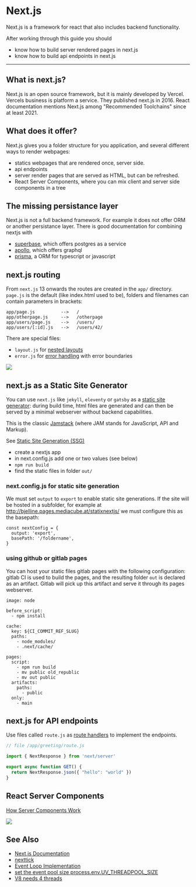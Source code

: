 # Next.js

Next.js is a framework for react
that also includes backend functionality.

After working through this guide you should

- know how to build server rendered pages in next.js
- know how to build api endpoints in next.js


---

## What is next.js?

Next.js is an open source framework, but it is mainly developed by Vercel.
Vercels business is platform a service. They published next.js in 2016.
React documentation mentions Next.js among "Recommended Toolchains"
since at least 2021.


## What does it offer?

Next.js gives you a folder structure for you application,
and several different ways to render webpages:

* statics webpages that are rendered once, server side.
* api endpoints
* server render pages that are served as HTML, but can be refreshed.
* React Server Components, where you can mix client and server side components in a tree

## The missing persistance layer

Next.js is not a full backend framework. For example it does not offer
ORM or another persistance layer.  There is good documentation for
combining nextjs with

* [superbase](https://supabase.com/docs/guides/getting-started/quickstarts/nextjs), which offers postgres as a service
* [apollo](https://www.apollographql.com/blog/apollo-client/next-js/how-to-use-apollo-client-with-next-js-13/), which offers graphql
* [prisma](https://www.prisma.io/nextjs), a ORM for typescript or javascript


## next.js routing

From `next.js` 13 onwards the routes are created in the `app/` directory.
`page.js` is the default (like index.html used to be), folders and
filenames can contain parameters in brackets:

```
app/page.js          -->   /
app/otherpage.js     -->   /otherpage
app/users/page.js    -->   /users/
app/users/[:id].js   -->   /users/42/
```

There are special files:


* `layout.js` for [nested layouts](https://nextjs.org/docs/app/building-your-application/routing/pages-and-layouts#nesting-layouts)
* `error.js`  for [error handling](https://nextjs.org/docs/app/building-your-application/routing/error-handling) with error boundaries

![](images/nested-layouts-ui.png)


## next.js as a Static Site Generator

You can use `next.js` like `jekyll`, `eleventy` or `gatsby` as a [static
site generator](https://jamstack.org/generators/): during build time, html files are generated and can
then be served by a minimal webserver without backend capabilities.

This is the classic [Jamstack](https://jamstack.org/) (where JAM stands for JavaScript, API and Markup).


See [Static Site Generation (SSG)](https://nextjs.org/docs/pages/building-your-application/rendering/static-site-generation)


* create a nextjs app
* in next.config.js add one or two values (see below)
* `npm run build`
* find the static files in folder `out/`

### next.config.js for static site generation

We must set `output` to `export` to enable static site generations.
If the site will be hosted in a subfolder, for example at http://bjelline.pages.mediacube.at/statixnextjs/
we must configure this as the basepath:

```
const nextConfig = {
  output: 'export',
  basePath: '/foldername',
}
```




### using github or gitlab pages

You can host your static files gitlab pages with the following configuration:
gitlab CI is used to build the pages, and the resulting folder `out` is declared
as an artifact.  Gitlab will pick up this artifact and serve it through its
pages webserver.


```
image: node

before_script:
  - npm install

cache:
  key: ${CI_COMMIT_REF_SLUG}
  paths:
    - node_modules/
    - .next/cache/

pages:
  script:
    - npm run build
    - mv public old_republic
    - mv out public
  artifacts:
    paths:
      - public
  only:
    - main
```

## next.js for API endpoints

Use files called `route.js` as [route handlers](https://nextjs.org/docs/app/building-your-application/routing/router-handlers) to implement the endpoints.

```js
// file /app/greeting/route.js

import { NextResponse } from 'next/server'

export async function GET() {
  return NextResponse.json({ "hello": "world" })
}
```


## React Server Components

[How Server Components Work](https://www.plasmic.app/blog/how-react-server-components-work)

![](images/react-server-components.png)

## See Also

- [Next.js Documentation](https://nextjs.org/docs)
- [nexttick](https://nodejs.org/en/docs/guides/event-loop-timers-and-nexttick/)
- [Event Loop Implementation](https://stackoverflow.com/questions/19822668/what-exactly-is-a-node-js-event-loop-tick)
- [set the event pool size process.env.UV_THREADPOOL_SIZE](http://docs.libuv.org/en/v1.x/threadpool.html)
- [V8 needs 4 threads](https://github.com/nodejs/node/blob/278a9267ec41f37e6b7dda876c417945d7725973/src/node.cc#L3964-L3965)
